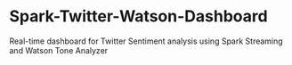 # Spark-Twitter-Watson-Dashboard
Real-time dashboard for Twitter Sentiment analysis using Spark Streaming and Watson Tone Analyzer
